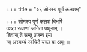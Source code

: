 +++
title = "०६ सोमस्य पूर्णं कलशम्"

+++
सोमस्य पूर्णं कलशं बिभर्षि  
त्वष्टा रूपाणां जनिता पशूनाम् ।  
शिवास् ते सन्तु प्रजन्व इमा  
न्य् अस्मभ्यं स्वधिते यच्छ या अमूः ॥